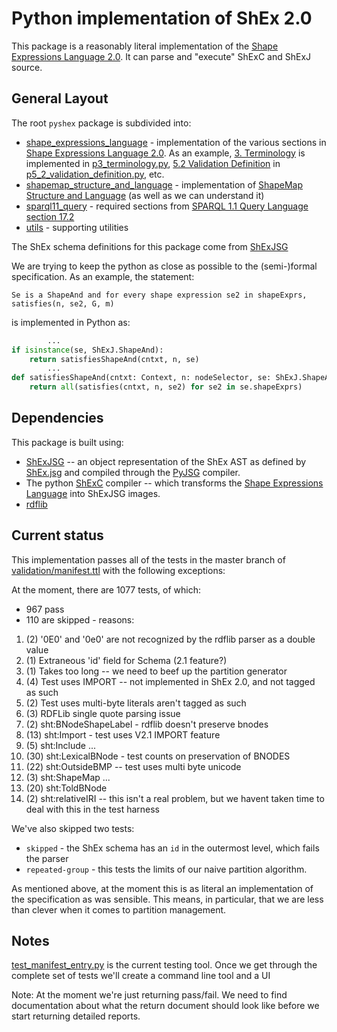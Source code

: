 # Python implementation of ShEx 2.0
This package is a reasonably literal implementation of the [Shape Expressions Language 2.0](http://shex.io/shex-semantics/).  It can parse and "execute" ShExC and ShExJ source.

## General Layout
The root `pyshex` package is subdivided into:

* [shape_expressions_language](pyshex/shape_expressions_language) - implementation of the various sections in  [Shape Expressions Language 2.0](http://shex.io/shex-semantics/).  As an example, [3. Terminology](http://shex.io/shex-semantics/#terminology) is implemented in [p3_terminology.py](pyshex/shape_expressions_language/p3_terminology.py), [5.2 Validation Definition](http://shex.io/shex-semantics/#validation) in [p5_2_validation_definition.py](pyshex/shape_expressions_language/p5_2_validation_definition.py), etc.
* [shapemap_structure_and_language](pyshex/shapemap_structure_and_language) - implementation of [ShapeMap Structure and Language](http://shex.io/shape-map/) (as well as we can understand it)
* [sparql11_query](pyshex/sparql11_query) - required sections from [SPARQL 1.1 Query Language section 17.2](https://www.w3.org/TR/sparql11-query/#operandDataTypes)
* [utils](pyshex/utils) - supporting utilities

The ShEx schema definitions for this package come from [ShExJSG](https://github.com/hsolbrig/ShExJSG)

We are trying to keep the python as close as possible to the (semi-)formal specification.  As an example, the statement:
```text
Se is a ShapeAnd and for every shape expression se2 in shapeExprs, satisfies(n, se2, G, m)
``` 
is implemented in Python as:
```python
        ...
if isinstance(se, ShExJ.ShapeAnd):
    return satisfiesShapeAnd(cntxt, n, se)
        ...
def satisfiesShapeAnd(cntxt: Context, n: nodeSelector, se: ShExJ.ShapeAnd) -> bool:
    return all(satisfies(cntxt, n, se2) for se2 in se.shapeExprs)
```

## Dependencies
This package is built using:
* [ShExJSG](https://github.com/hsolbrig/ShExJSG) -- an object representation of the ShEx AST as defined by [ShEx.jsg](https://github.com/shexSpec/shexTest/blob/master/doc/ShExJ.jsg) and compiled through the [PyJSG](https://github.com/hsolbrig/pyjsg) compiler.
* The python [ShExC](https://github.com/shexSpec/grammar/tree/master/parsers/python) compiler -- which transforms the [Shape Expressions Language](http://shex.io/shex-semantics/index.html) into ShExJSG images.
* [rdflib](https://rdflib.readthedocs.io/en/stable/) 

## Current status
This implementation passes all of the tests in the master branch of [validation/manifest.ttl](https://raw.githubusercontent.com/shexSpec/shexTest/master/validation/manifest.ttl) with the following exceptions:

At the moment, there are 1077 tests, of which:

* 967 pass
* 110 are skipped - reasons:
1) (2) '0E0' and '0e0' are not recognized by the rdflib parser as a double value
2) (1) Extraneous 'id' field for Schema (2.1 feature?)
3) (1) Takes too long -- we need to beef up the partition generator
4) (4) Test uses IMPORT -- not implemented in ShEx 2.0, and not tagged as such
5) (2) Test uses multi-byte literals aren't tagged as such
6) (3) RDFLib single quote parsing issue
7) (2) sht:BNodeShapeLabel - rdflib doesn't preserve bnodes
8) (13) sht:Import - test uses V2.1 IMPORT feature
9) (5) sht:Include ...
10) (30) sht:LexicalBNode - test counts on preservation of BNODES
11) (22) sht:OutsideBMP -- test uses multi byte unicode
12) (3) sht:ShapeMap ...
13) (20) sht:ToldBNode
14) (2) sht:relativeIRI -- this isn't a real problem, but we havent taken time to deal with this in the test harness


We've also skipped two tests:
* `skipped` - the ShEx schema has an `id` in the outermost level, which fails the parser
* `repeated-group` - this tests the limits of our naive partition algorithm.

As mentioned above, at the moment this is as literal an implementation of the specification as was sensible.  This means, in particular, that we are less than clever when it comes to partition management.



## Notes
[test_manifest_entry.py](tests/utils/manifest_tester.py) is the current testing tool.  Once we get through the complete set of tests we'll create a command line tool and a UI

Note: At the moment we're just returning pass/fail.  We need to find documentation about what the return document should look like before we start returning detailed reports.


